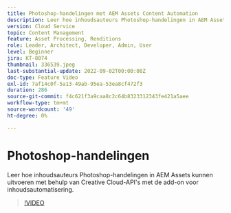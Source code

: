 ```yaml
---
title: Photoshop-handelingen met AEM Assets Content Automation
description: Leer hoe inhoudsauteurs Photoshop-handelingen in AEM Assets kunnen uitvoeren met behulp van Creative Cloud-API's met de add-on voor inhoudsautomatisering.
version: Cloud Service
topic: Content Management
feature: Asset Processing, Renditions
role: Leader, Architect, Developer, Admin, User
level: Beginner
jira: KT-8074
thumbnail: 336539.jpeg
last-substantial-update: 2022-09-02T00:00:00Z
doc-type: Feature Video
exl-id: 7af14c0f-5a13-49ab-95ea-53ea8cf472f3
duration: 286
source-git-commit: f4c621f3a9caa8c2c64b8323312343fe421a5aee
workflow-type: tm+mt
source-wordcount: '49'
ht-degree: 0%

---
```


# Photoshop-handelingen

Leer hoe inhoudsauteurs Photoshop-handelingen in AEM Assets kunnen uitvoeren met behulp van Creative Cloud-API&#39;s met de add-on voor inhoudsautomatisering.

>[!VIDEO](https://video.tv.adobe.com/v/336539?quality=12&learn=on)
